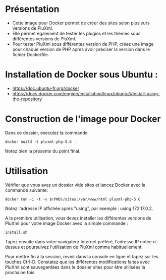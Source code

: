 # Présentation

- Cette image pour Docker permet de créer des sites selon plusieurs versions de PluXml.
- Elle permet également de tester les plugins et les thèmes sous différentes versions de PluXml.
- Pour tester PluXml sous différentes version de PHP, créez une image pour chaque version de PHP après avoir préciser la version dans le fichier Dockerfile.

# Installation de Docker sous Ubuntu :

- https://doc.ubuntu-fr.org/docker
- https://docs.docker.com/engine/installation/linux/ubuntu/#install-using-the-repository

# Construction de l'image pour Docker

Dans ce dossier, executez la commande

`docker build -t pluxml-php-5.6 .`

Notez bien la présente du point final.

# Utilisation
Vérifier que vous avez un dossier vide sites et lancez Docker avec la commande suivante:

`docker run -i -t -v $(PWD)/sites:/var/www/html pluxml-php-5.6`

Notez l'adresse IP affichée après "using", par exemple : using 172.17.0.2.

A la première utilisation, vous devez installer les différentes versions de PluXml pour votre image Docker avec la simple commande :

`install.sh`

Tapez ensuite dans votre navigateur Internet préféré, l'adresse IP notée ci-dessus et poursuivez l'utilisation de PluXml comme habituellement.

Pour mettre fin à la session, revnir dans la console en ligne et tapez sur les touches Ctrl-D.
Constatez que les différentes modifications faites avec PluXml sont sauvegardées dans le dossier sites pour être utilisées la prochaine fois.